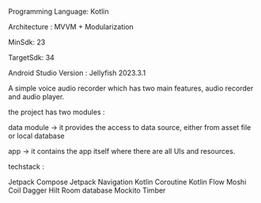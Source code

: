 Programming Language: Kotlin

Architecture : MVVM + Modularization

MinSdk: 23

TargetSdk: 34

Android Studio Version : Jellyfish 2023.3.1

A simple voice audio recorder which has two main features, audio recorder and audio player.

the project has two modules :

data module -> it provides the access to data source, either from asset file or local database

app -> it contains the app itself where there are all UIs and resources.

techstack :

Jetpack Compose
Jetpack Navigation
Kotlin Coroutine
Kotlin Flow
Moshi
Coil
Dagger Hilt
Room database
Mockito
Timber


